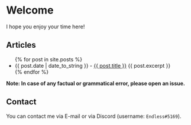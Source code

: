 # Welcome

I hope you enjoy your time here!

## Articles

<ul>
    {% for post in site.posts %}
        <li>
            {{ post.date | date_to_string }} - <a href="{{ post.url }}">{{ post.title }}</a>
            {{ post.excerpt }}
        </li>
    {% endfor %}
</ul>

**Note: In case of any factual or grammatical error, please open an issue.**

## Contact

You can contact me via E-mail or via Discord (username: `Endless#5169`).
